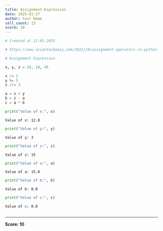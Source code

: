 ```yaml
---
title: Assignment-Expression
date: 2025-01-27
author: Your Name
cell_count: 13
score: 10
---
```


```python
# Created at 21-01-2025
```


```python
# https://www.scientecheasy.com/2022/10/assignment-operators-in-python.html/
```


```python
# Assignment Expression
```


```python
x, y, z = 24, 18, 45
```


```python
x /= 2
y %= 5
z //= 3
```


```python
a = x + y
b = z - a
c = a * b
```


```python
print("Value of x:", x)
```

    Value of x: 12.0



```python
print("Value of y:", y)
```

    Value of y: 3



```python
print("Value of z:", z)
```

    Value of z: 15



```python
print("Value of a:", a)
```

    Value of a: 15.0



```python
print("Value of b:", b)
```

    Value of b: 0.0



```python
print("Value of c:", c)
```

    Value of c: 0.0



```python

```


---
**Score: 10**
